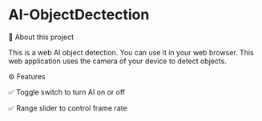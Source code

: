 # AI-ObjectDectection

👋 About this project

This is a web AI object detection. You can use it in your web browser. This web application uses the camera of your device to detect objects.

⚙️ Features

✅ Toggle switch to turn AI on or off

✅ Range slider to control frame rate

